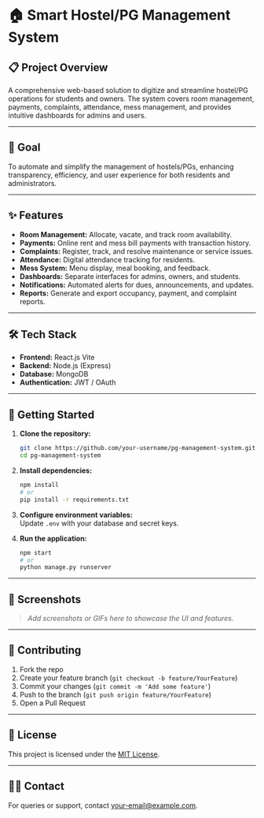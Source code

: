 # 🏠 Smart Hostel/PG Management System

## 📋 Project Overview
A comprehensive web-based solution to digitize and streamline hostel/PG operations for students and owners. The system covers room management, payments, complaints, attendance, mess management, and provides intuitive dashboards for admins and users.

---

## 🎯 Goal
To automate and simplify the management of hostels/PGs, enhancing transparency, efficiency, and user experience for both residents and administrators.

---

## ✨ Features

- **Room Management:** Allocate, vacate, and track room availability.
- **Payments:** Online rent and mess bill payments with transaction history.
- **Complaints:** Register, track, and resolve maintenance or service issues.
- **Attendance:** Digital attendance tracking for residents.
- **Mess System:** Menu display, meal booking, and feedback.
- **Dashboards:** Separate interfaces for admins, owners, and students.
- **Notifications:** Automated alerts for dues, announcements, and updates.
- **Reports:** Generate and export occupancy, payment, and complaint reports.

---

## 🛠️ Tech Stack

- **Frontend:** React.js Vite
- **Backend:** Node.js (Express) 
- **Database:** MongoDB 
- **Authentication:** JWT / OAuth

---

## 🚀 Getting Started

1. **Clone the repository:**
    ```bash
    git clone https://github.com/your-username/pg-management-system.git
    cd pg-management-system
    ```
2. **Install dependencies:**
    ```bash
    npm install
    # or
    pip install -r requirements.txt
    ```
3. **Configure environment variables:**  
    Update `.env` with your database and secret keys.

4. **Run the application:**
    ```bash
    npm start
    # or
    python manage.py runserver
    ```

---

## 📸 Screenshots

> _Add screenshots or GIFs here to showcase the UI and features._

---

## 🤝 Contributing

1. Fork the repo
2. Create your feature branch (`git checkout -b feature/YourFeature`)
3. Commit your changes (`git commit -m 'Add some feature'`)
4. Push to the branch (`git push origin feature/YourFeature`)
5. Open a Pull Request

---

## 📄 License

This project is licensed under the [MIT License](LICENSE).

---

## 🙋‍♂️ Contact

For queries or support, contact [your-email@example.com](mailto:your-email@example.com).
